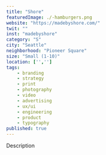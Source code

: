 ```yaml
---
title: "Shore"
featuredImage: ./-hamburgers.png
website: "https://madebyshore.com/"
twit: ""
inst: "madebyshore"
category: "S"
city: "Seattle"
neighborhood: "Pioneer Square"
size: "Small (1-10)"
location: ['','']
tags:
    - branding
    - strategy
    - print
    - photography
    - video
    - advertising
    - ux/ui
    - engineering
    - product
    - typography
published: true
---
```


Description
